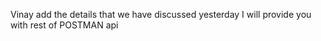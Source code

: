 Vinay add the details that we have discussed yesterday 
I will provide you with rest of POSTMAN api
